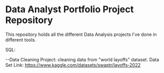 # Data Analyst Portfolio Project Repository

This repository holds all the different Data Analysis projects I've done in different tools.

SQL:

--Data Cleaning Project: cleaning data from "world layoffs" dataset.
Data Set Link: https://www.kaggle.com/datasets/swaptr/layoffs-2022
